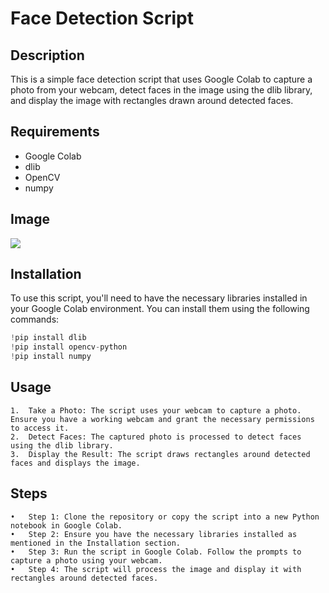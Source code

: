 # Face Detection Script

## Description
This is a simple face detection script that uses Google Colab to capture a photo from your webcam, detect faces in the image using the dlib library, and display the image with rectangles drawn around detected faces.

## Requirements
- Google Colab
- dlib
- OpenCV
- numpy

## Image
![](https://github.com/Ali-Ch-001/Face-Detection/assets/108975862/de2f32e7-b976-470c-9e48-61eb06e1dfba)


## Installation
To use this script, you'll need to have the necessary libraries installed in your Google Colab environment. You can install them using the following commands:

```python
!pip install dlib
!pip install opencv-python
!pip install numpy
```

## Usage

	1.	Take a Photo: The script uses your webcam to capture a photo. Ensure you have a working webcam and grant the necessary permissions to access it.
	2.	Detect Faces: The captured photo is processed to detect faces using the dlib library.
	3.	Display the Result: The script draws rectangles around detected faces and displays the image.

## Steps

	•	Step 1: Clone the repository or copy the script into a new Python notebook in Google Colab.
	•	Step 2: Ensure you have the necessary libraries installed as mentioned in the Installation section.
	•	Step 3: Run the script in Google Colab. Follow the prompts to capture a photo using your webcam.
	•	Step 4: The script will process the image and display it with rectangles around detected faces.
